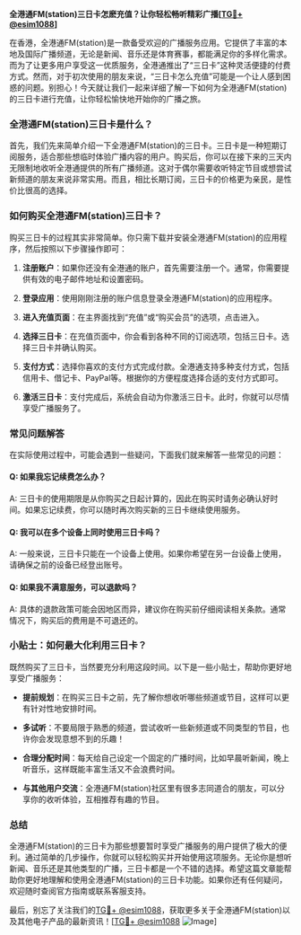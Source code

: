 **全港通FM(station)三日卡怎麽充值？让你轻松畅听精彩广播[[TG💪+ @esim1088](https://t.me/s/esim1088)]**

在香港，全港通FM(station)是一款备受欢迎的广播服务应用。它提供了丰富的本地及国际广播频道，无论是新闻、音乐还是体育赛事，都能满足你的多样化需求。而为了让更多用户享受这一优质服务，全港通推出了“三日卡”这种灵活便捷的付费方式。然而，对于初次使用的朋友来说，“三日卡怎么充值”可能是一个让人感到困惑的问题。别担心！今天就让我们一起来详细了解一下如何为全港通FM(station)的三日卡进行充值，让你轻松愉快地开始你的广播之旅。

### 全港通FM(station)三日卡是什么？

首先，我们先来简单介绍一下全港通FM(station)的三日卡。三日卡是一种短期订阅服务，适合那些想临时体验广播内容的用户。购买后，你可以在接下来的三天内无限制地收听全港通提供的所有广播频道。这对于偶尔需要收听特定节目或想尝试新频道的朋友来说非常实用。而且，相比长期订阅，三日卡的价格更为亲民，是性价比很高的选择。

### 如何购买全港通FM(station)三日卡？

购买三日卡的过程其实非常简单。你只需下载并安装全港通FM(station)的应用程序，然后按照以下步骤操作即可：

1. **注册账户**：如果你还没有全港通的账户，首先需要注册一个。通常，你需要提供有效的电子邮件地址和设置密码。
   
2. **登录应用**：使用刚刚注册的账户信息登录全港通FM(station)的应用程序。

3. **进入充值页面**：在主界面找到“充值”或“购买会员”的选项，点击进入。

4. **选择三日卡**：在充值页面中，你会看到各种不同的订阅选项，包括三日卡。选择三日卡并确认购买。

5. **支付方式**：选择你喜欢的支付方式完成付款。全港通支持多种支付方式，包括信用卡、借记卡、PayPal等。根据你的方便程度选择合适的支付方式即可。

6. **激活三日卡**：支付完成后，系统会自动为你激活三日卡。此时，你就可以尽情享受广播服务了。

### 常见问题解答

在实际使用过程中，可能会遇到一些疑问，下面我们就来解答一些常见的问题：

#### Q: 如果我忘记续费怎么办？
A: 三日卡的使用期限是从你购买之日起计算的，因此在购买时请务必确认好时间。如果忘记续费，你可以随时再次购买新的三日卡继续使用服务。

#### Q: 我可以在多个设备上同时使用三日卡吗？
A: 一般来说，三日卡只能在一个设备上使用。如果你希望在另一台设备上使用，请确保之前的设备已经登出账号。

#### Q: 如果我不满意服务，可以退款吗？
A: 具体的退款政策可能会因地区而异，建议你在购买前仔细阅读相关条款。通常情况下，购买后的费用是不可退还的。

### 小贴士：如何最大化利用三日卡？

既然购买了三日卡，当然要充分利用这段时间。以下是一些小贴士，帮助你更好地享受广播服务：

- **提前规划**：在购买三日卡之前，先了解你想收听哪些频道或节目，这样可以更有针对性地安排时间。
  
- **多试听**：不要局限于熟悉的频道，尝试收听一些新频道或不同类型的节目，也许你会发现意想不到的乐趣！

- **合理分配时间**：每天给自己设定一个固定的广播时间，比如早晨听新闻，晚上听音乐，这样既能丰富生活又不会浪费时间。

- **与其他用户交流**：全港通FM(station)社区里有很多志同道合的朋友，可以分享你的收听体验，互相推荐有趣的节目。

### 总结

全港通FM(station)的三日卡为那些想要暂时享受广播服务的用户提供了极大的便利。通过简单的几步操作，你就可以轻松购买并开始使用这项服务。无论你是想听新闻、音乐还是其他类型的广播，三日卡都是一个不错的选择。希望这篇文章能帮助你更好地理解和使用全港通FM(station)的三日卡功能。如果你还有任何疑问，欢迎随时查阅官方指南或联系客服支持。

最后，别忘了关注我们的[TG💪+ @esim1088](https://t.me/s/esim1088)，获取更多关于全港通FM(station)以及其他电子产品的最新资讯！[[TG💪+ @esim1088](https://t.me/s/esim1088) ![Image](https://i.postimg.cc/4NQfJmqS/Snipaste-2025-05-13-00-14-12.png)]